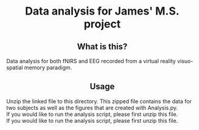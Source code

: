 <h1 align="center" > Data analysis for James' M.S. project </h1>

<h2 align="center" > What is this? </h2>
<div> Data analysis for both fNIRS and EEG recorded from a virtual reality visuo-spatial memory paradigm. </div> 

<h2 align="center" > Usage </h2>
<div> Unzip the linked file to this directory. This zipped file contains the data for two subjects as well as the figures that are created with Analysis.py. </div> 
<div> If you would like to run the analysis script, please first unzip this file. </div> 
<div> If you would like to run the analysis script, please first unzip this file. </div> 
